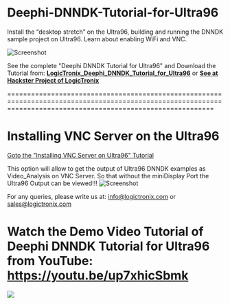 # Deephi-DNNDK-Tutorial-for-Ultra96
Install the “desktop stretch” on the Ultra96, building and running the DNNDK sample project on Ultra96. Learn about enabling WiFi and VNC.

![Screenshot](https://logictronix.com/wp-content/uploads/2019/06/deephi-2-768x516.png)


See the complete "Deephi DNNDK Tutorial for Ultra96" and Download the Tutorial from:
[**LogicTronix_Deephi_DNNDK_Tutorial_for_Ultra96**](https://logictronix.com/our-resources/machine-learning-with-fpga/deephi-dnndk-tutorial-for-ultra96/)
or [**See at Hackster Project of LogicTronix**](https://www.hackster.io/LogicTronix/deephi-dnndk-tutorial-for-ultra96-41edba)



================================================================================================================================================================
# Installing VNC Server on the Ultra96

[Goto the "Installing VNC Server on Ultra96" Tutorial](https://www.hackster.io/LogicTronix/deephi-dnndk-tutorial-for-ultra96-41edba#toc-b--how-to-set-up-the-vnc-viewer-and-mobaxterm-on-ultra96-fpga-board-1)

This option will allow to get the output of Ultra96 DNNDK examples as Video_Analysis on VNC Server. So that without the miniDisplay Port the Ultra96 Output can be viewed!!!
![Screenshot](https://logictronix.com/wp-content/uploads/2019/06/deephi-768x449.png)

For any queries, please write us at: info@logictronix.com or sales@logictronix.com


# Watch the Demo Video Tutorial of Deephi DNNDK Tutorial for Ultra96 from YouTube: https://youtu.be/up7xhicSbmk
[![](http://img.youtube.com/vi/up7xhicSbmk/0.jpg)](http://www.youtube.com/watch?v=up7xhicSbmk "Deephi DNNDK Tutorial for Ultra96 FPGA")

